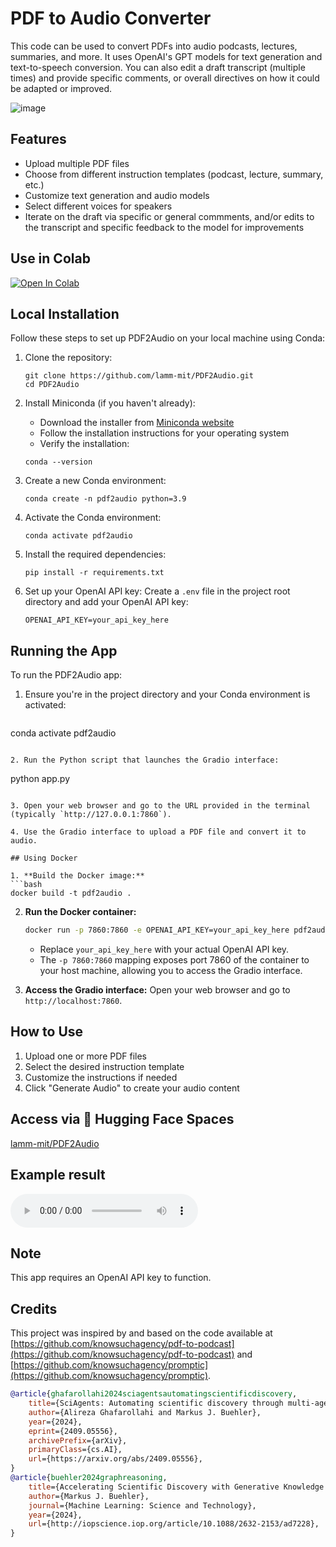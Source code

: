 # PDF to Audio Converter

This code can be used to convert PDFs into audio podcasts, lectures, summaries, and more. It uses OpenAI's GPT models for text generation and text-to-speech conversion. You can also edit a draft transcript (multiple times) and provide specific comments, or overall directives on how it could be adapted or improved. 

![image](https://github.com/user-attachments/assets/ef8a5e84-d532-4e0e-b08b-fb7be2f98469)

## Features

- Upload multiple PDF files
- Choose from different instruction templates (podcast, lecture, summary, etc.)
- Customize text generation and audio models
- Select different voices for speakers
- Iterate on the draft via specific or general commments, and/or edits to the transcript and specific feedback to the model for improvements

## Use in Colab

[![Open In Colab](https://colab.research.google.com/assets/colab-badge.svg)](https://colab.research.google.com/github/lamm-mit/PDF2Audio/blob/main/PDF2Audio.ipynb)

## Local Installation

Follow these steps to set up PDF2Audio on your local machine using Conda:

1. Clone the repository:
   ```
   git clone https://github.com/lamm-mit/PDF2Audio.git
   cd PDF2Audio
   ```

2. Install Miniconda (if you haven't already):
   - Download the installer from [Miniconda website](https://docs.conda.io/en/latest/miniconda.html)
   - Follow the installation instructions for your operating system
   - Verify the installation:
   ```
   conda --version
   ```
   
3. Create a new Conda environment:
   ```
   conda create -n pdf2audio python=3.9
   ```

4. Activate the Conda environment:
   ```
   conda activate pdf2audio
   ```

5. Install the required dependencies:
   ```
   pip install -r requirements.txt
   ```

6. Set up your OpenAI API key:
   Create a `.env` file in the project root directory and add your OpenAI API key:
   ```
   OPENAI_API_KEY=your_api_key_here
   ```

## Running the App

To run the PDF2Audio app:

1. Ensure you're in the project directory and your Conda environment is activated:
   ```
conda activate pdf2audio
   ```

2. Run the Python script that launches the Gradio interface:
   ```
   python app.py
   ```

3. Open your web browser and go to the URL provided in the terminal (typically `http://127.0.0.1:7860`).

4. Use the Gradio interface to upload a PDF file and convert it to audio.

## Using Docker

1. **Build the Docker image:**
   ```bash
   docker build -t pdf2audio .
   ```

2. **Run the Docker container:**
   ```bash
   docker run -p 7860:7860 -e OPENAI_API_KEY=your_api_key_here pdf2audio
   ```

   - Replace `your_api_key_here` with your actual OpenAI API key.
   - The `-p 7860:7860` mapping exposes port 7860 of the container to your host machine, allowing you to access the Gradio interface.

3. **Access the Gradio interface:**
   Open your web browser and go to `http://localhost:7860`.

## How to Use

1. Upload one or more PDF files
2. Select the desired instruction template
3. Customize the instructions if needed
4. Click "Generate Audio" to create your audio content

## Access via 🤗 Hugging Face Spaces

[lamm-mit/PDF2Audio](https://huggingface.co/spaces/lamm-mit/PDF2Audio)


## Example result

<audio controls>
  <source src="[https://user-images.githubusercontent.com/your-username/your-repo/path-to-audio-file.mp3](https://raw.githubusercontent.com/lamm-mit/PDF2Audio/main/SciAgents%20discovery%20summary%20-%20example.mp3)" type="audio/mpeg">
  Your browser does not support the audio element.
</audio>

## Note

This app requires an OpenAI API key to function. 

## Credits

This project was inspired by and based on the code available at [https://github.com/knowsuchagency/pdf-to-podcast](https://github.com/knowsuchagency/pdf-to-podcast) and [https://github.com/knowsuchagency/promptic](https://github.com/knowsuchagency/promptic). 

```bibtex
@article{ghafarollahi2024sciagentsautomatingscientificdiscovery,
    title={SciAgents: Automating scientific discovery through multi-agent intelligent graph reasoning}, 
    author={Alireza Ghafarollahi and Markus J. Buehler},
    year={2024},
    eprint={2409.05556},
    archivePrefix={arXiv},
    primaryClass={cs.AI},
    url={https://arxiv.org/abs/2409.05556}, 
}
@article{buehler2024graphreasoning,
    title={Accelerating Scientific Discovery with Generative Knowledge Extraction, Graph-Based Representation, and Multimodal Intelligent Graph Reasoning},
    author={Markus J. Buehler},
    journal={Machine Learning: Science and Technology},
    year={2024},
    url={http://iopscience.iop.org/article/10.1088/2632-2153/ad7228},
}
```

